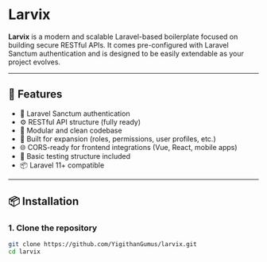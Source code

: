 # Larvix

**Larvix** is a modern and scalable Laravel-based boilerplate focused on building secure RESTful APIs. It comes pre-configured with Laravel Sanctum authentication and is designed to be easily extendable as your project evolves.

---

## 🚀 Features

- 🔐 Laravel Sanctum authentication
- ⚙️ RESTful API structure (fully ready)
- 📁 Modular and clean codebase
- 🧱 Built for expansion (roles, permissions, user profiles, etc.)
- 🌐 CORS-ready for frontend integrations (Vue, React, mobile apps)
- 🧪 Basic testing structure included
- 📦 Laravel 11+ compatible

---

## 📦 Installation

### 1. Clone the repository

```bash
git clone https://github.com/YigithanGumus/larvix.git
cd larvix
